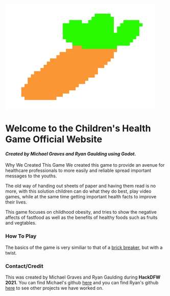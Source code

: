 ![Blind](Carrot.png)
# Welcome to the Children's Health Game Official Website



#### *Created by Michael Graves and Ryan Gaulding using Godot.*

Why We Created This Game
We created this game to provide an avenue for healthcare professionals to more easily and reliable spread important messages to the youths. 

The old way of handing out sheets of paper and having them read is no more, with this solution children can do what they do best, play video games, while at the same time getting important health facts to improve their lives.

This game focuses on childhood obesity, and tries to show the negative affects of fastfood as well as the benefits of healthy foods such as fruits and vegtables.

### How To Play

The basics of the game is very similiar to that of a [brick breaker](https://en.wikipedia.org/wiki/Brick_Breaker), but with a twist. 

### Contact/Credit

This was created by Michael Graves and Ryan Gaulding during **HackDFW 2021.**
You can find Michael's github [here](https://github.com/nsx00/ChildrensHealthGame) and you can find Ryan's github [here](https://github.com/BigDaddyBlue42) to see other projects we have worked on.

